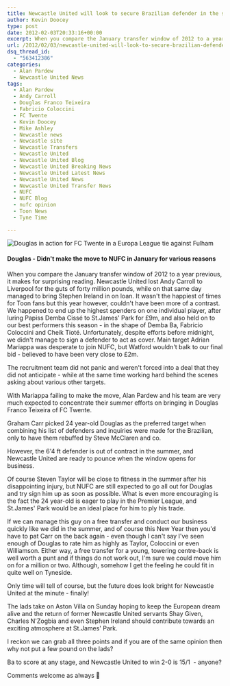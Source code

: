 ```yaml
---
title: Newcastle United will look to secure Brazilian defender in the summer
author: Kevin Doocey
type: post
date: 2012-02-03T20:33:16+00:00
excerpt: When you compare the January transfer window of 2012 to a year previous, it makes for surprising reading. Newcastle United lost Andy Carroll to Liverpool for the guts of forty..
url: /2012/02/03/newcastle-united-will-look-to-secure-brazilian-defender-in-the-summer/
dsq_thread_id:
  - "563412386"
categories:
  - Alan Pardew
  - Newcastle United News
tags:
  - Alan Pardew
  - Andy Carroll
  - Douglas Franco Teixeira
  - Fabricio Coloccini
  - FC Twente
  - Kevin Doocey
  - Mike Ashley
  - Newcastle news
  - Newcastle site
  - Newcastle Transfers
  - Newcastle United
  - Newcastle United Blog
  - Newcastle United Breaking News
  - Newcastle United Latest News
  - Newcastle United News
  - Newcastle United Transfer News
  - NUFC
  - NUFC Blog
  - nufc opinion
  - Toon News
  - Tyne Time

---
```

![Douglas in action for FC Twente in a Europa League tie against Fulham](http://www.tynetime.com/wp-content/uploads/2012/02/Douglas-FC-Twente.jpg "Douglas-FC-Twente")

#### Douglas - Didn't make the move to NUFC in January for various reasons

When you compare the January transfer window of 2012 to a year previous, it makes for surprising reading. Newcastle United lost Andy Carroll to Liverpool for the guts of forty million pounds, while on that same day managed to bring Stephen Ireland in on loan. It wasn't the happiest of times for Toon fans but this year however, couldn't have been more of a contrast. We happened to end up the highest  spenders on one individual player, after luring Papiss Demba Cissé to St.James' Park for £9m, and also held on to our best performers this season - in the shape of Demba Ba, Fabricio Coloccini and Cheik Tioté. Unfortunately, despite efforts before midnight, we didn't manage to sign a defender to act as cover. Main target Adrian Mariappa was desperate to join NUFC, but Watford wouldn't balk to our final bid - believed to have been very close to £2m.

The recruitment team did not panic and weren't forced into a deal that they did not anticipate - while at the same time working hard behind the scenes asking about various other targets.

With Mariappa failing to make the move, Alan Pardew and his team are very much expected to concentrate their summer efforts on bringing in Douglas Franco Teixeira of FC Twente.

Graham Carr picked 24 year-old Douglas as the preferred target when combining his list of defenders and inquiries were made for the Brazilian, only to have them rebuffed by Steve McClaren and co.

However, the 6'4 ft defender is out of contract in the summer, and Newcastle United are ready to pounce when the window opens for business.

Of course Steven Taylor will be close to fitness in the summer after his disappointing injury, but NUFC are still expected to go all out for Douglas and try sign him up as soon as possible. What is even more encouraging is the fact the 24 year-old is eager to play in the Premier League, and St.James' Park would be an ideal place for him to ply his trade.

If we can manage this guy on a free transfer and conduct our business quickly like we did in the summer, and of course this New Year then you'd have to pat Carr on the back again - even though I can't say I've seen enough of Douglas to rate him as highly as Taylor, Coloccini or even Williamson. Either way, a free transfer for a young, towering centre-back is well worth a punt and if things do not work out, I'm sure we could move him on for a million or two. Although, somehow I get the feeling he could fit in quite well on Tyneside.

Only time will tell of course, but the future does look bright for Newcastle United at the minute - finally!

The lads take on Aston Villa on Sunday hoping to keep the European dream alive and the return of former Newcastle United servants Shay Given, Charles N'Zogbia and even Stephen Ireland should contribute towards an exciting atmosphere at St.James' Park.

I reckon we can grab all three points and if you are of the same opinion then why not put a few pound on the lads?

Ba to score at any stage, and Newcastle United to win 2-0 is 15/1  - anyone?

Comments welcome as always 🙂
